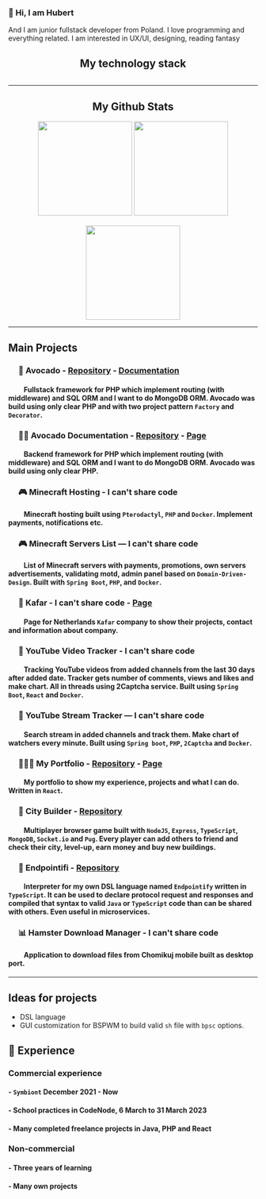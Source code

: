 ### 🌿 Hi, I am Hubert

And I am junior fullstack developer from Poland. I love programming and everything related.
I am interested in UX/UI, designing, reading fantasy
<br>
<center>
    <h2 align="center">My technology stack</h2>
    <img src="https://skills.thijs.gg/icons?i=html,css,sass,js,ts,nodejs,java,spring,php,md,mongo,mysql,postgres,react,tailwind,figma,git,nginx,linux,idea,alpine&theme=dark" alt="">
    <hr>
    <h2 align="center">My Github Stats </h2>
    <img height="190" src="https://github-readme-stats.vercel.app/api?username=hubertkuch&theme=dracula&count_private" alt="">
    <img height="190" src="https://github-readme-stats.vercel.app/api/top-langs/?username=hubertkuch&hide=CSS&layout=compact&langs_count=8>&theme=dracula" alt=""><br><br>
    <img height="190" src="https://github-readme-streak-stats.herokuapp.com/?user=HubertKuch&theme=dracula" alt="">
    <hr>
</center>

## Main Projects

### &emsp; 🥑 Avocado - [Repository](https://github.com/HubertKuch/Avocado.git) - [Documentation](https://avocadoframework.com)

#### &emsp;&emsp; Fullstack framework for PHP which implement routing (with middleware) and SQL ORM and I want to do MongoDB ORM. Avocado was build using only clear PHP and with two project pattern `Factory` and `Decorator`.

### &emsp; 🥑📘 Avocado Documentation - [Repository](https://github.com/HubertKuch/avocado-net.git) - [Page](https://avocadoframework.com)

#### &emsp;&emsp; Backend framework for PHP which implement routing (with middleware) and SQL ORM and I want to do MongoDB ORM. Avocado was build using only clear PHP.

### &emsp; 🎮 Minecraft Hosting - I can't share code

#### &emsp;&emsp; Minecraft hosting built using `Pterodactyl`, `PHP` and `Docker`. Implement payments, notifications etc.

### &emsp; 🎮 Minecraft Servers List — I can't share code

#### &emsp;&emsp; List of Minecraft servers with payments, promotions, own servers advertisements, validating motd, admin panel based on `Domain-Driven-Design`. Built with `Spring Boot`, `PHP`, and `Docker`.

### &emsp; 🚒 Kafar - I can't share code - [Page](https://kafar.nl)

#### &emsp;&emsp; Page for Netherlands `Kafar` company to show their projects, contact and information about company. 

### &emsp; 🎥 YouTube Video Tracker - I can't share code

#### &emsp;&emsp; Tracking YouTube videos from added channels from the last 30 days after added date. Tracker gets number of comments, views and likes and make chart. All in threads using 2Captcha service. Built using `Spring Boot`, `React` and `Docker`.

### &emsp; 🎏 YouTube Stream Tracker — I can't share code

#### &emsp;&emsp; Search stream in added channels and track them. Make chart of watchers every minute. Built using `Spring boot`, `PHP`, `2Captcha` and `Docker`.

### &emsp; 👨🏻‍💻️ My Portfolio - [Repository](https://github.com/HubertKuch/new-portfolio.git) - [Page](https://hubertkuch.pl)

#### &emsp;&emsp; My portfolio to show my experience, projects and what I can do. Written in `React`.

### &emsp; 🌆 City Builder - [Repository](https://github.com/HubertKuch/simcity.git)

#### &emsp;&emsp; Multiplayer browser game built with `NodeJS`, `Express`, `TypeScript`, `MongoDB`, `Socket.io` and `Pug`. Every player can add others to friend and check their city, level-up, earn money and buy new buildings.

### &emsp; 📔 Endpointifi - [Repository](https://github.com/HubertKuch/endpointify.git)

#### &emsp;&emsp; Interpreter for my own DSL language named `Endpointify` written in `TypeScript`. It can be used to declare protocol request and responses and compiled that syntax to valid `Java` or `TypeScript` code than can be shared with others. Even useful in microservices.

### &emsp; 📊 Hamster Download Manager - I can't share code

#### &emsp;&emsp; Application to download files from Chomikuj mobile built as desktop port.

<hr>

## Ideas for projects
- DSL language
- GUI customization for BSPWM to build valid `sh` file with `bpsc` options.

## 📖 Experience

### Commercial experience

#### - `Symbiont` December 2021 - Now

#### - School practices in CodeNode, 6 March to 31 March 2023

#### - Many completed freelance projects in Java, PHP and React

### Non-commercial

#### - Three years of learning

#### - Many own projects
